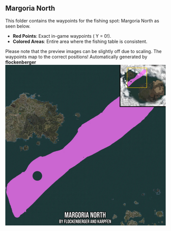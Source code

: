 ## Margoria North
This folder contains the waypoints for the fishing spot: Margoria North as seen below.

- **Red Points**: Exact in-game waypoints ( Y = 0!).
- **Colored Areas**: Entire area where the fishing table is consistent.

Please note that the preview images can be slightly off due to scaling. The waypoints map to the correct positions!
Automatically generated by **flockenberger**
![preview_Margoria North](./Preview.webp)